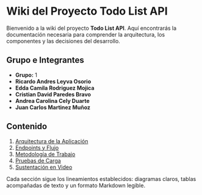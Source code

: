# Wiki del Proyecto Todo List API

Bienvenido a la wiki del proyecto **Todo List API**. Aquí encontrarás la documentación necesaria para comprender la arquitectura, los componentes y las decisiones del desarrollo.

## Grupo e Integrantes

- **Grupo:** 1
- **Ricardo Andres Leyva Osorio**
- **Edda Camila Rodriguez Mojica**
- **Cristian David Paredes Bravo**
- **Andrea Carolina Cely Duarte**
- **Juan Carlos Martinez Muñoz**

## Contenido

1. [Arquitectura de la Aplicación](Arquitectura.md)
2. [Endpoints y Flujo](Endpoints.md)
3. [Metodología de Trabajo](Metodologia.md)
4. [Pruebas de Carga](PruebasDeCarga.md)
5. [Sustentación en Video](Sustentacion.md)

Cada sección sigue los lineamientos establecidos: diagramas claros, tablas acompañadas de texto y un formato Markdown legible.
